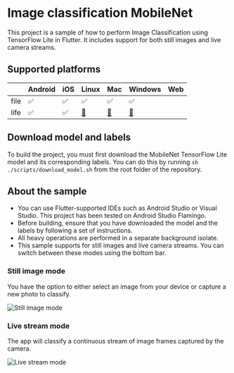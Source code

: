 # Image classification MobileNet

This project is a sample of how to perform Image Classification using
TensorFlow Lite in Flutter. It includes support for both still images and live
camera streams.

## Supported platforms

|      | Android | iOS | Linux | Mac | Windows | Web |
|------|---------|-----|-------|-----|---------|-----|
| file | ✅       | ✅   |   ✅   | ✅   |     ✅   |     |
| life | ✅       | ✅   |   [🚧](https://github.com/flutter/flutter/issues/41710)  | [🚧](https://github.com/flutter/flutter/issues/41708)   |    [🚧](https://github.com/flutter/flutter/issues/41709)    |     |

## Download model and labels

To build the project, you must first download the MobileNet TensorFlow Lite
model and its corresponding labels. You can do this by
running `sh ./scripts/download_model.sh` from the root folder of the repository.

## About the sample

- You can use Flutter-supported IDEs such as Android Studio or Visual Studio.
  This project has been tested on Android Studio Flamingo.
- Before building, ensure that you have downloaded the model and the labels by
  following a set of instructions.
- All heavy operations are performed in a separate background isolate.
- This sample supports for still images and live camera streams. You can
  switch between these modes using the bottom bar.

### Still image mode

You have the option to either select an image from your device or capture a new
photo to classify.

![Still image mode](screenshots/still_image.jpg)

### Live stream mode

The app will classify a continuous stream of image frames captured by the
camera.

![Live stream mode](screenshots/live_stream.jpg)
